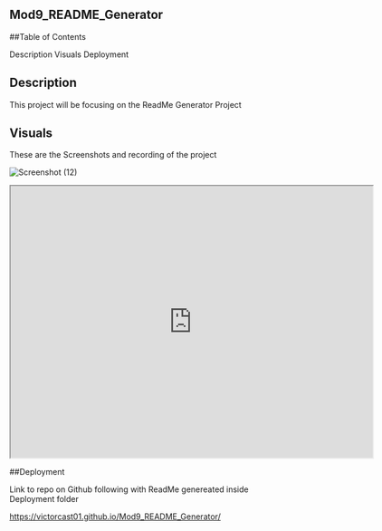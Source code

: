 ## Mod9_README_Generator


##Table of Contents

Description
Visuals
Deployment


## Description

This project will be focusing on the ReadMe Generator Project


## Visuals

These are the Screenshots and recording of the project

![Screenshot (12)](https://user-images.githubusercontent.com/107225060/179644712-d7c36717-c1da-4a14-a8e6-00a85e10885e.png)

<iframe src="https://drive.google.com/file/d/1ZG1i-Z0oVZLAh0NZ2VdfexyUqA9FuMeL/preview" width="640" height="480"></iframe>

##Deployment

Link to repo on Github following with ReadMe genereated inside Deployment folder

 https://victorcast01.github.io/Mod9_README_Generator/


